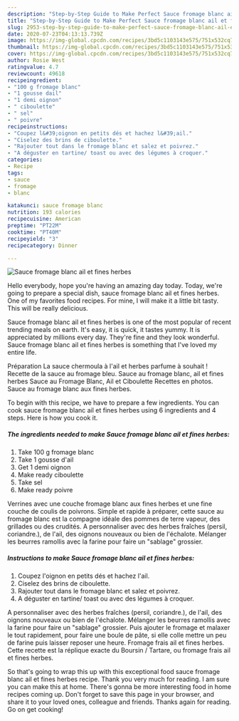 ```yaml
---
description: "Step-by-Step Guide to Make Perfect Sauce fromage blanc ail et fines herbes"
title: "Step-by-Step Guide to Make Perfect Sauce fromage blanc ail et fines herbes"
slug: 2953-step-by-step-guide-to-make-perfect-sauce-fromage-blanc-ail-et-fines-herbes
date: 2020-07-23T04:13:13.739Z
image: https://img-global.cpcdn.com/recipes/3bd5c1103143e575/751x532cq70/sauce-fromage-blanc-ail-et-fines-herbes-photo-principale-de-la-recette.jpg
thumbnail: https://img-global.cpcdn.com/recipes/3bd5c1103143e575/751x532cq70/sauce-fromage-blanc-ail-et-fines-herbes-photo-principale-de-la-recette.jpg
cover: https://img-global.cpcdn.com/recipes/3bd5c1103143e575/751x532cq70/sauce-fromage-blanc-ail-et-fines-herbes-photo-principale-de-la-recette.jpg
author: Rosie West
ratingvalue: 4.7
reviewcount: 49618
recipeingredient:
- "100 g fromage blanc"
- "1 gousse dail"
- "1 demi oignon"
- " ciboulette"
- " sel"
- " poivre"
recipeinstructions:
- "Coupez l&#39;oignon en petits dés et hachez l&#39;ail."
- "Ciselez des brins de ciboulette."
- "Rajouter tout dans le fromage blanc et salez et poivrez."
- "A déguster en tartine/ toast ou avec des légumes à croquer."
categories:
- Recipe
tags:
- sauce
- fromage
- blanc

katakunci: sauce fromage blanc 
nutrition: 193 calories
recipecuisine: American
preptime: "PT22M"
cooktime: "PT40M"
recipeyield: "3"
recipecategory: Dinner

---
```



![Sauce fromage blanc ail et fines herbes](https://img-global.cpcdn.com/recipes/3bd5c1103143e575/751x532cq70/sauce-fromage-blanc-ail-et-fines-herbes-photo-principale-de-la-recette.jpg)

Hello everybody, hope you're having an amazing day today. Today, we're going to prepare a special dish, sauce fromage blanc ail et fines herbes. One of my favorites food recipes. For mine, I will make it a little bit tasty. This will be really delicious.

Sauce fromage blanc ail et fines herbes is one of the most popular of recent trending meals on earth. It's easy, it is quick, it tastes yummy. It is appreciated by millions every day. They're fine and they look wonderful. Sauce fromage blanc ail et fines herbes is something that I've loved my entire life.

Préparation  La sauce chermoula à l&#39;ail et herbes parfume à souhait ! Recette de la sauce au fromage bleu. Sauce au fromage blanc, ail et fines herbes Sauce au Fromage Blanc, Ail et Ciboulette  Recettes en photos. Sauce au fromage blanc aux fines herbes.


To begin with this recipe, we have to prepare a few ingredients. You can cook sauce fromage blanc ail et fines herbes using 6 ingredients and 4 steps. Here is how you cook it.

<!--inarticleads1-->

##### The ingredients needed to make Sauce fromage blanc ail et fines herbes:

1. Take 100 g fromage blanc
1. Take 1 gousse d&#39;ail
1. Get 1 demi oignon
1. Make ready  ciboulette
1. Take  sel
1. Make ready  poivre


Verrines avec une couche fromage blanc aux fines herbes et une fine couche de coulis de poivrons. Simple et rapide à préparer, cette sauce au fromage blanc est la compagne idéale des pommes de terre vapeur, des grillades ou des crudités. A personnaliser avec des herbes fraîches (persil, coriandre.), de l&#39;ail, des oignons nouveaux ou bien de l&#39;échalote. Mélanger les beurres ramollis avec la farine pour faire un &#34;sablage&#34; grossier. 

<!--inarticleads2-->

##### Instructions to make Sauce fromage blanc ail et fines herbes:

1. Coupez l&#39;oignon en petits dés et hachez l&#39;ail.
1. Ciselez des brins de ciboulette.
1. Rajouter tout dans le fromage blanc et salez et poivrez.
1. A déguster en tartine/ toast ou avec des légumes à croquer.


A personnaliser avec des herbes fraîches (persil, coriandre.), de l&#39;ail, des oignons nouveaux ou bien de l&#39;échalote. Mélanger les beurres ramollis avec la farine pour faire un &#34;sablage&#34; grossier. Puis ajouter le fromage et malaxer le tout rapidement, pour faire une boule de pâte, si elle colle mettre un peu de farine puis laisser reposer une heure. Fromage frais ail et fines herbes. Cette recette est la réplique exacte du Boursin / Tartare, ou fromage frais ail et fines herbes. 

So that's going to wrap this up with this exceptional food sauce fromage blanc ail et fines herbes recipe. Thank you very much for reading. I am sure you can make this at home. There's gonna be more interesting food in home recipes coming up. Don't forget to save this page in your browser, and share it to your loved ones, colleague and friends. Thanks again for reading. Go on get cooking!
